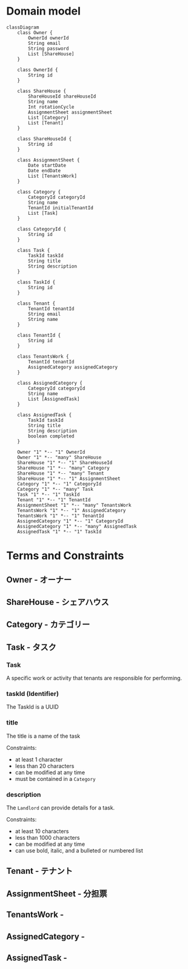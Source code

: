 # Domain model

```mermaid
classDiagram
    class Owner {
        OwnerId ownerId
        String email
        String password
        List [ShareHouse]
    }

    class OwnerId {
        String id
    }

    class ShareHouse {
        ShareHouseId shareHouseId
        String name
        Int rotationCycle
        AssignmentSheet assignmentSheet
        List [Category]
        List [Tenant]
    }

    class ShareHouseId {
        String id
    }

    class AssignmentSheet {
        Date startDate
        Date endDate
        List [TenantsWork]
    }

    class Category {
        CategoryId categoryId
        String name
        TenantId initialTenantId
        List [Task]
    }

    class CategoryId {
        String id
    }

    class Task {
        TaskId taskId
        String title
        String description
    }

    class TaskId {
        String id
    }

    class Tenant {
        TenantId tenantId
        String email
        String name
    }

    class TenantId {
        String id
    }

    class TenantsWork {
        TenantId tenantId
        AssignedCategory assignedCategory
    }

    class AssignedCategory {
        CategoryId categoryId
        String name
        List [AssignedTask]
    }

    class AssignedTask {
        TaskId taskId
        String title
        String description
        boolean completed
    }

    Owner "1" *-- "1" OwnerId
    Owner "1" *-- "many" ShareHouse
    ShareHouse "1" *-- "1" ShareHouseId
    ShareHouse "1" *-- "many" Category
    ShareHouse "1" *-- "many" Tenant
    ShareHouse "1" *-- "1" AssignmentSheet
    Category "1" *-- "1" CategoryId
    Category "1" *-- "many" Task
    Task "1" *-- "1" TaskId
    Tenant "1" *-- "1" TenantId
    AssignmentSheet "1" *-- "many" TenantsWork
    TenantsWork "1" *-- "1" AssignedCategory
    TenantsWork "1" *-- "1" TenantId
    AssignedCategory "1" *-- "1" CategoryId
    AssignedCategory "1" *-- "many" AssignedTask
    AssignedTask "1" *-- "1" TaskId

```

# Terms and Constraints

## Owner - オーナー

## ShareHouse - シェアハウス

## Category - カテゴリー

## Task - タスク

### Task

A specific work or activity that tenants are responsible for performing.

### taskId (Identifier)

The TaskId is a UUID

### title

The title is a name of the task

Constraints:

- at least 1 character
- less than 20 characters
- can be modified at any time
- must be contained in a `Category`

### description

The `Landlord` can provide details for a task.

Constraints:

- at least 10 characters
- less than 1000 characters
- can be modified at any time
- can use bold, italic, and a bulleted or numbered list

## Tenant - テナント

## AssignmentSheet - 分担票

## TenantsWork -

## AssignedCategory -　

## AssignedTask -

